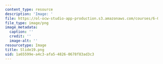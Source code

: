 ```yaml
---
content_type: resource
description: 'Image: '
file: https://ol-ocw-studio-app-production.s3.amazonaws.com/courses/6-004-computation-structures-spring-2017/1a65599ea4c3afa548260678f83ad3c3_Slide19.png
file_type: image/png
image_metadata:
  caption: ''
  credit: ''
  image-alt: ''
resourcetype: Image
title: Slide19.png
uid: 1a65599e-a4c3-afa5-4826-0678f83ad3c3
---
```

